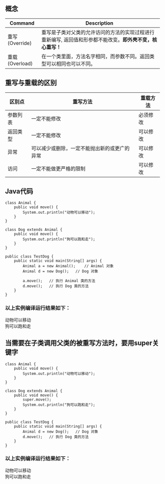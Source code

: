## 概念
| Command | Description |
| --- | --- |
| 重写(Override) | 重写是子类对父类的允许访问的方法的实现过程进行重新编写, 返回值和形参都不能改变。**即外壳不变，核心重写！** |
| 重载(Overload) | 在一个类里面，方法名字相同，而参数不同。返回类型可以相同也可以不同。 |  
## 重写与重载的区别
| 区别点 | 重写方法 | 重载方法 |
| --- | --- | --- |
| 参数列表 | 一定不能修改 | 必须修改 |
| 返回类型 | 一定不能修改 | 可以修改 |
| 异常 | 可以减少或删除，一定不能抛出新的或更广的异常 | 可以修改 |
| 访问 | 一定不能做更严格的限制 | 可以修改 |  
## Java代码
```
class Animal {
    public void move() {
        System.out.println("动物可以移动");
    }
}

class Dog extends Animal {
    public void move() {
        System.out.println("狗可以跑和走");
    }
}

public class TestDog {
    public static void main(String[] args) {
        Animal a = new Animal();    // Animal 对象
        Animal d = new Dog();   // Dog 对象

        a.move();   // 执行 Animal 类的方法
        d.move();   // 执行 Dog 类的方法
    }
}
```
### 以上实例编译运行结果如下：
动物可以移动  
狗可以跑和走  
## 当需要在子类调用父类的被重写方法时，要用super关键字
```
class Animal {
    public void move() {
        System.out.println("动物可以移动");
    }
}

class Dog extends Animal {
    public void move() {
        super.move();
        System.out.println("狗可以跑和走");
    }
}

public class TestDog {
    public static void main(String[] args) {
        Animal d = new Dog();   // Dog 对象
        d.move();   // 执行 Dog 类的方法
    }
}
```
### 以上实例编译运行结果如下：
动物可以移动  
狗可以跑和走  
